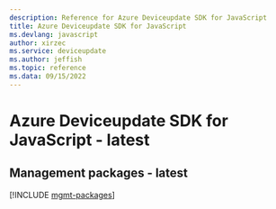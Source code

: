 ```yaml
---
description: Reference for Azure Deviceupdate SDK for JavaScript
title: Azure Deviceupdate SDK for JavaScript
ms.devlang: javascript
author: xirzec
ms.service: deviceupdate
ms.author: jeffish
ms.topic: reference
ms.data: 09/15/2022
---
```

# Azure Deviceupdate SDK for JavaScript - latest

## Management packages - latest
[!INCLUDE [mgmt-packages](deviceupdate-mgmt-index.md)]